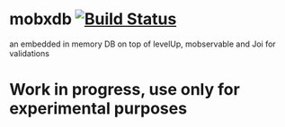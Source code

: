 # mobxdb [![Build Status](https://travis-ci.org/capaj/mobxdb.svg?branch=master)](https://travis-ci.org/capaj/mobxdb)
an embedded in memory DB on top of levelUp, mobservable and Joi for validations

# Work in progress, use only for experimental purposes
